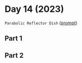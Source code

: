 # Day 14 (2023)

`Parabolic Reflector Dish` ([prompt](https://adventofcode.com/2023/day/14))

## Part 1

## Part 2

